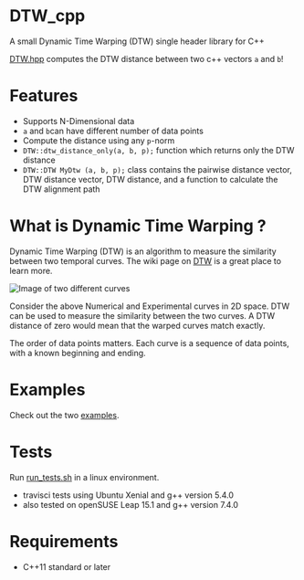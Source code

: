 # DTW_cpp
A small Dynamic Time Warping (DTW) single header library for C++


[DTW.hpp](https://github.com/cjekel/DTW_cpp/blob/master/include/DTW.hpp) computes the DTW distance between two c++ vectors ```a``` and ```b```! 

# Features

- Supports N-Dimensional data
- ```a``` and ```b```can have different number of data points
- Compute the distance using any ```p```-norm
- ```DTW::dtw_distance_only(a, b, p);``` function which returns only the DTW distance
- ```DTW::DTW MyDtw (a, b, p);``` class contains the pairwise distance vector, DTW distance vector, DTW distance, and a function to calculate the DTW alignment path

# What is Dynamic Time Warping ? 

Dynamic Time Warping (DTW) is an algorithm to measure the similarity between two temporal curves. The wiki page on [DTW](https://en.wikipedia.org/wiki/Dynamic_time_warping) is a great place to learn more.

![Image of two different curves](https://raw.githubusercontent.com/cjekel/similarity_measures/master/images/TwoCurves.png)

Consider the above Numerical and Experimental curves in 2D space. DTW can be used to measure the similarity between the two curves. A DTW distance of zero would mean that the warped curves match exactly.

The order of data points matters. Each curve is a sequence of data points, with a known beginning and ending.

# Examples

Check out the two [examples](https://github.com/cjekel/DTW_cpp/tree/master/examples).

# Tests

Run [run_tests.sh](https://github.com/cjekel/DTW_cpp/blob/master/tests/run_tests.sh) in a linux environment. 
- travisci tests using Ubuntu Xenial and g++ version 5.4.0
- also tested on openSUSE Leap 15.1 and g++ version 7.4.0

# Requirements

- C++11 standard or later